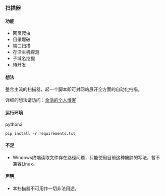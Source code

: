 ### 扫描器

#### 功能

- 网页爬虫
- 目录爆破
- 端口扫描
- 存活主机探测
- 子域名挖掘
- 待开发



#### 想法

整合主流的扫描器，起一个脚本即可对网站展开全方面的自动化扫描。

详细的想法请访问：[金浩的个人博客](https://www.keyboy.xyz/2019/10/29/%E5%85%B3%E4%BA%8E%E4%B8%AA%E4%BA%BA%E7%BC%96%E5%86%99%E7%9A%84web%E6%89%AB%E6%8F%8F%E5%99%A8%E6%A6%82%E8%BF%B0/)



#### 运行环境

python3

`pip install -r requirements.txt`



#### 不足

- Windows终端读取文件存在路径问题，只能使用目前这种臃肿的写法，暂不兼容Linux。



#### 声明

- 本扫描器不可用作一切非法用途。
